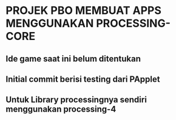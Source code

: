 # PROJEK PBO MEMBUAT APPS MENGGUNAKAN PROCESSING-CORE

## Ide game saat ini belum ditentukan

## Initial commit berisi testing dari PApplet

## Untuk Library processingnya sendiri menggunakan processing-4